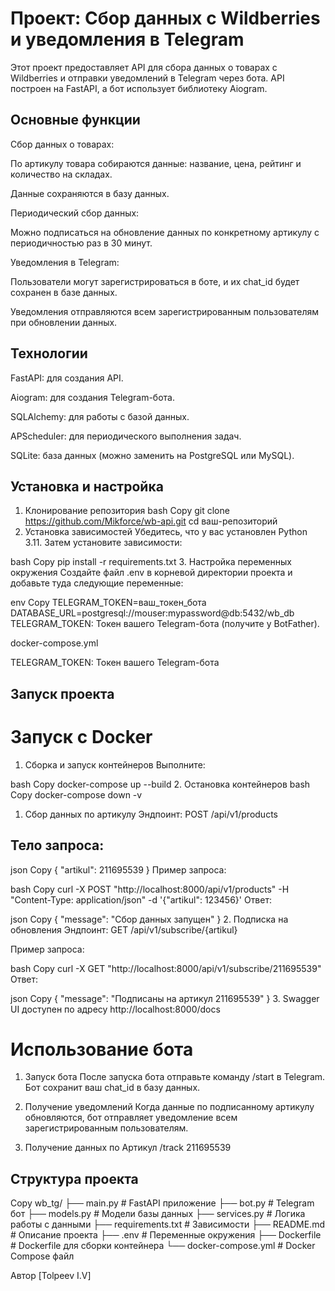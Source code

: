 # Проект: Сбор данных с Wildberries и уведомления в Telegram
Этот проект предоставляет API для сбора данных о товарах с Wildberries и отправки уведомлений в Telegram через бота. API построен на FastAPI, а бот использует библиотеку Aiogram.

## Основные функции
Сбор данных о товарах:

По артикулу товара собираются данные: название, цена, рейтинг и количество на складах.

Данные сохраняются в базу данных.

Периодический сбор данных:

Можно подписаться на обновление данных по конкретному артикулу с периодичностью раз в 30 минут.

Уведомления в Telegram:

Пользователи могут зарегистрироваться в боте, и их chat_id будет сохранен в базе данных.

Уведомления отправляются всем зарегистрированным пользователям при обновлении данных.

## Технологии
FastAPI: для создания API.

Aiogram: для создания Telegram-бота.

SQLAlchemy: для работы с базой данных.

APScheduler: для периодического выполнения задач.

SQLite: база данных (можно заменить на PostgreSQL или MySQL).

## Установка и настройка
1. Клонирование репозитория
bash
Copy
git clone https://github.com/Mikforce/wb-api.git
cd ваш-репозиторий
2. Установка зависимостей
Убедитесь, что у вас установлен Python 3.11. Затем установите зависимости:

bash
Copy
pip install -r requirements.txt
3. Настройка переменных окружения
Создайте файл .env в корневой директории проекта и добавьте туда следующие переменные:

env
Copy
TELEGRAM_TOKEN=ваш_токен_бота
DATABASE_URL=postgresql://mouser:mypassword@db:5432/wb_db
TELEGRAM_TOKEN: Токен вашего Telegram-бота (получите у BotFather).


docker-compose.yml

TELEGRAM_TOKEN: Токен вашего Telegram-бота


## Запуск проекта

# Запуск с Docker
1. Сборка и запуск контейнеров
Выполните:

bash
Copy
docker-compose up --build
2. Остановка контейнеров
bash
Copy
docker-compose down -v


1. Сбор данных по артикулу
Эндпоинт: POST /api/v1/products

## Тело запроса:

json
Copy
{
  "artikul": 211695539
}
Пример запроса:

bash
Copy
curl -X POST "http://localhost:8000/api/v1/products" -H "Content-Type: application/json" -d '{"artikul": 123456}'
Ответ:

json
Copy
{
  "message": "Сбор данных запущен"
}
2. Подписка на обновления
Эндпоинт: GET /api/v1/subscribe/{artikul}

Пример запроса:

bash
Copy
curl -X GET "http://localhost:8000/api/v1/subscribe/211695539"
Ответ:

json
Copy
{
  "message": "Подписаны на артикул 211695539"
}
3. Swagger UI доступен по адресу http://localhost:8000/docs
# Использование бота
1. Запуск бота
После запуска бота отправьте команду /start в Telegram. Бот сохранит ваш chat_id в базу данных.

2. Получение уведомлений
Когда данные по подписанному артикулу обновляются, бот отправляет уведомление всем зарегистрированным пользователям.

3. Получение данных по Артикул /track 211695539


## Структура проекта
Copy
wb_tg/
├── main.py                # FastAPI приложение
├── bot.py                 # Telegram бот
├── models.py              # Модели базы данных
├── services.py            # Логика работы с данными
├── requirements.txt       # Зависимости
├── README.md              # Описание проекта
├── .env                   # Переменные окружения
├── Dockerfile             # Dockerfile для сборки контейнера
└── docker-compose.yml     # Docker Compose файл




Автор
[Tolpeev I.V]
